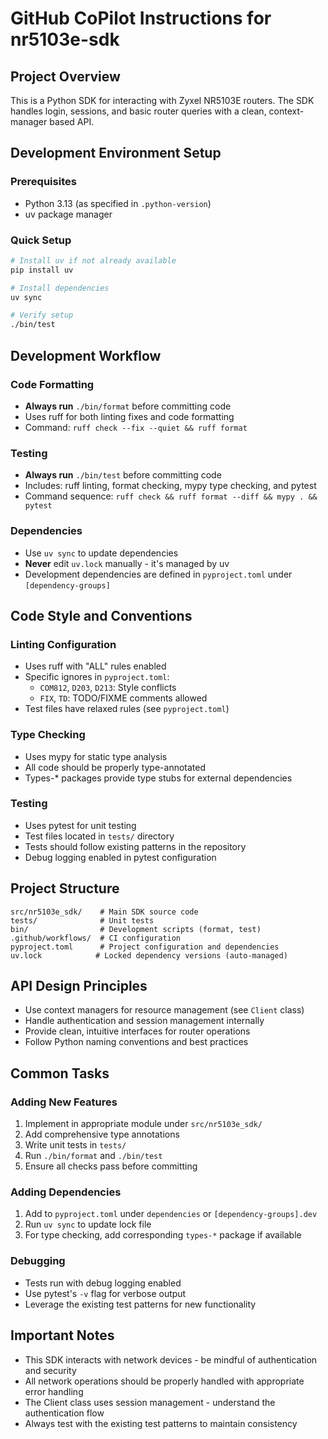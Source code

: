 # GitHub CoPilot Instructions for nr5103e-sdk

## Project Overview

This is a Python SDK for interacting with Zyxel NR5103E routers. The SDK handles login, sessions, and basic router queries with a clean, context-manager based API.

## Development Environment Setup

### Prerequisites
- Python 3.13 (as specified in `.python-version`)
- uv package manager

### Quick Setup
```sh
# Install uv if not already available
pip install uv

# Install dependencies
uv sync

# Verify setup
./bin/test
```

## Development Workflow

### Code Formatting
- **Always run** `./bin/format` before committing code
- Uses ruff for both linting fixes and code formatting
- Command: `ruff check --fix --quiet && ruff format`

### Testing
- **Always run** `./bin/test` before committing code
- Includes: ruff linting, format checking, mypy type checking, and pytest
- Command sequence: `ruff check && ruff format --diff && mypy . && pytest`

### Dependencies
- Use `uv sync` to update dependencies
- **Never** edit `uv.lock` manually - it's managed by uv
- Development dependencies are defined in `pyproject.toml` under `[dependency-groups]`

## Code Style and Conventions

### Linting Configuration
- Uses ruff with "ALL" rules enabled
- Specific ignores in `pyproject.toml`:
  - `COM812`, `D203`, `D213`: Style conflicts
  - `FIX`, `TD`: TODO/FIXME comments allowed
- Test files have relaxed rules (see `pyproject.toml`)

### Type Checking
- Uses mypy for static type analysis
- All code should be properly type-annotated
- Types-* packages provide type stubs for external dependencies

### Testing
- Uses pytest for unit testing
- Test files located in `tests/` directory
- Tests should follow existing patterns in the repository
- Debug logging enabled in pytest configuration

## Project Structure

```
src/nr5103e_sdk/    # Main SDK source code
tests/              # Unit tests
bin/                # Development scripts (format, test)
.github/workflows/  # CI configuration
pyproject.toml      # Project configuration and dependencies
uv.lock            # Locked dependency versions (auto-managed)
```

## API Design Principles

- Use context managers for resource management (see `Client` class)
- Handle authentication and session management internally
- Provide clean, intuitive interfaces for router operations
- Follow Python naming conventions and best practices

## Common Tasks

### Adding New Features
1. Implement in appropriate module under `src/nr5103e_sdk/`
2. Add comprehensive type annotations
3. Write unit tests in `tests/`
4. Run `./bin/format` and `./bin/test`
5. Ensure all checks pass before committing

### Adding Dependencies
1. Add to `pyproject.toml` under `dependencies` or `[dependency-groups].dev`
2. Run `uv sync` to update lock file
3. For type checking, add corresponding `types-*` package if available

### Debugging
- Tests run with debug logging enabled
- Use pytest's `-v` flag for verbose output
- Leverage the existing test patterns for new functionality

## Important Notes

- This SDK interacts with network devices - be mindful of authentication and security
- All network operations should be properly handled with appropriate error handling
- The Client class uses session management - understand the authentication flow
- Always test with the existing test patterns to maintain consistency